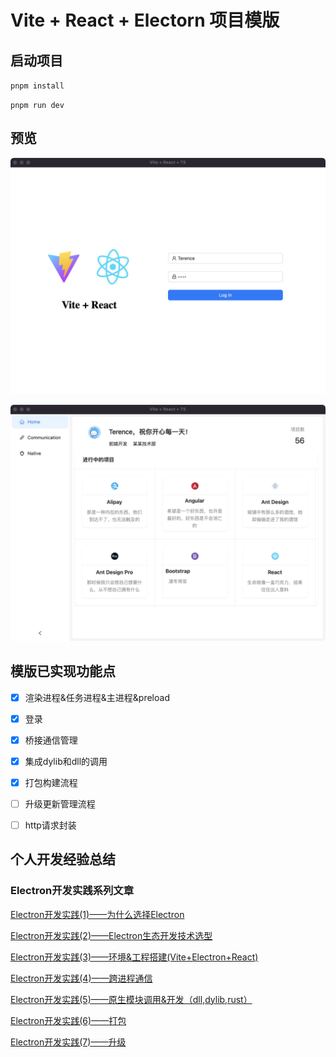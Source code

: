 # Vite + React + Electorn 项目模版

## 启动项目

`pnpm install`

`pnpm run dev`

## 预览
![alt login](https://github.com/Xutaotaotao/cloud_img/blob/master/WechatIMG54.jpeg?raw=true "login")

![alt home](https://github.com/Xutaotaotao/cloud_img/blob/master/WechatIMG55.jpeg?raw=true "home")

## 模版已实现功能点

- [x] 渲染进程&任务进程&主进程&preload
- [x] 登录
- [x] 桥接通信管理
- [x] 集成dylib和dll的调用
- [x] 打包构建流程
- [ ] 升级更新管理流程
- [ ] http请求封装



## 个人开发经验总结

### Electron开发实践系列文章

[Electron开发实践(1)——为什么选择Electron](https://juejin.cn/post/7201703197424320549 "https://juejin.cn/post/7201703197424320549")

[Electron开发实践(2)——Electron生态开发技术选型](https://juejin.cn/post/7202108826975535162 "https://juejin.cn/post/7202108826975535162")

[Electron开发实践(3)——环境&工程搭建(Vite+Electron+React)](https://juejin.cn/post/7202399271575666745 "https://juejin.cn/post/7202399271575666745")

[Electron开发实践(4)——跨进程通信](https://juejin.cn/post/7204013918960074813 "https://juejin.cn/post/7204013918960074813")

[Electron开发实践(5)——原生模块调用&开发（dll,dylib,rust）](https://juejin.cn/post/7205162789156159546 "https://juejin.cn/post/7205162789156159546")

[Electron开发实践(6)——打包](https://juejin.cn/post/7241859817563996197 "https://juejin.cn/post/7241859817563996197")

[Electron开发实践(7)——升级](https://juejin.cn/post/7242562139041824824 "https://juejin.cn/post/7242562139041824824")
